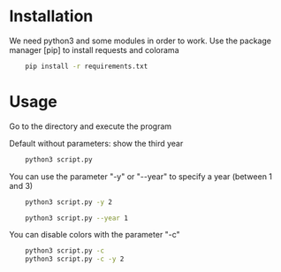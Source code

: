 # Installation

We need python3 and some modules in order to work.
Use the package manager [pip] to install requests and colorama

```bash
    pip install -r requirements.txt
```

# Usage

Go to the directory and execute the program

Default without parameters: show the third year
```bash
    python3 script.py
```

You can use the parameter "-y" or "--year" to specify a year (between 1 and 3)
```bash
    python3 script.py -y 2

    python3 script.py --year 1
```

You can disable colors with the parameter "-c"
```bash
    python3 script.py -c
    python3 script.py -c -y 2
```